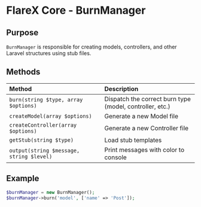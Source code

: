 # FlareX Core - BurnManager

## Purpose
`BurnManager` is responsible for creating models, controllers, and other Laravel structures using stub files.

## Methods

| Method | Description |
|:---|:---|
| `burn(string $type, array $options)` | Dispatch the correct burn type (model, controller, etc.) |
| `createModel(array $options)` | Generate a new Model file |
| `createController(array $options)` | Generate a new Controller file |
| `getStub(string $type)` | Load stub templates |
| `output(string $message, string $level)` | Print messages with color to console |

## Example

```php
$burnManager = new BurnManager();
$burnManager->burn('model', ['name' => 'Post']);
